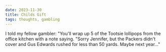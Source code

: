 ```yaml
---
date: 2023-11-30
title: Childs Gift
tags: thoughts, gambling
---
```


I told my fellow gambler: "You'll wrap up 5 of the Tootsie lollipops from the office kitchen with a note saying. "Sorry Jennifer, but the Packers didn't cover and Gus Edwards rushed for less than 50 yards. Maybe next year..."